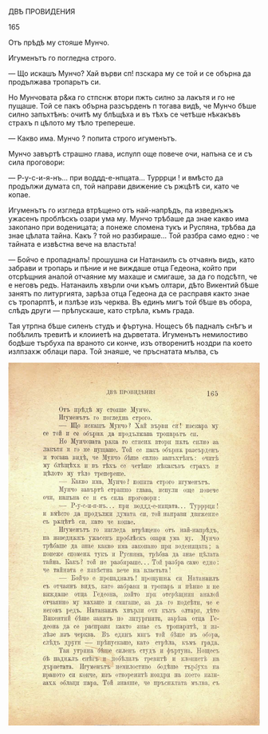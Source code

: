 ﻿ДВѢ ПРОВИДЕНИЯ

165

Отъ прѣдѣ му стояше Мунчо.

Игуменътъ го погледна строго.

— Що искашъ Мунчо? Хай върви сп! пзскара му се той и се обърна да продължава тропарьтъ си.

Но Мунчовата р&ка го стпснж втори пжть силно за лакътя и го не пущаше. Той се пакъ обърна разсърденъ п тогава видѣ, че Мунчо бѣше силно запъхтѣнъ: очитѣ му блѣщѣха и въ тѣхъ се четѣше нѣкакъвъ страхъ п цѣлото му тѣло трепереше.

— Какво има. Мунчо ? попита строго игуменътъ.

Мунчо завъртѣ страшно глава, испулп още повече очи, напъна се и съ сила проговори:

— Р-у-с-и-я-нъ... при воддд-е-нпцата... Турррци ! и вмѣсто да продължи думата сп, той направи движение съ ржцѣтѣ си, като че копае.

Игуменътъ го изгледа втрѣщено отъ най-напрѣдъ, па изведнъжъ ужасенъ проблѣскъ озари ума му. Мунчо трѣбаше да знае какво има закопано при воденицата; а понеже спомена тукъ и Руспяна, трѣбва да знае цѣлата тайна. Какъ ? той но разбираше... Той разбра само едно : че тайната е извѣстна вече на властьта!

— Бойчо е пропадналъ! прошушна си Натанаилъ съ отчаянъ видъ, като забрави и тропарь и пѣние и не виждаше отца Гедеона, който при отсрѣщния аналой отчаяние му махаше и смигаше, за да го подсѣтп, че е неговъ редъ. Натанаилъ хвърли очи къмъ олтари, дѣто Викентий бѣше занятъ по литургията, зарѣза отца Гедеона да се расправя както знае съ тропарптѣ, и пзлѣзе изъ черква. Въ единъ мигъ той бѣше въ обора, слѣдъ други — прѣпускаше, като стрѣла, къмъ града.

Тая утрпна бѣше силенъ студъ и фъртуна. Нощесъ бѣ падналъ снѣгъ и побѣлилъ тревитѣ и клоииетѣ на дърветата. Игуменътъ немилостиво бодѣше търбуха па враното си конче, изъ отворенитѣ ноздри па което излпзахж облаци пара. Той знаяше, че пръснатата мълва, съ

![original](images/188.jpg)

